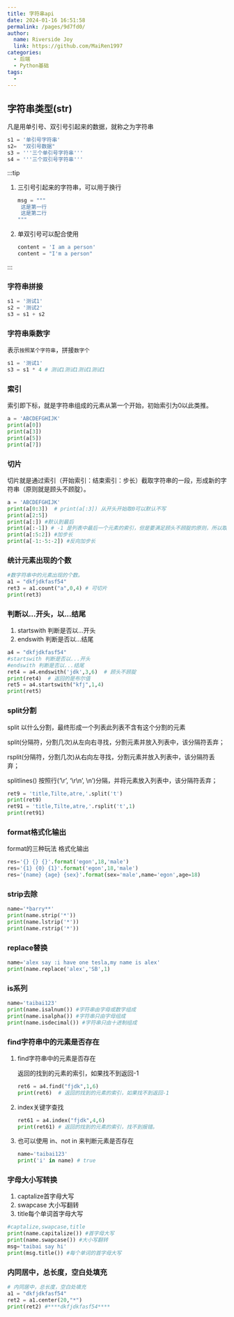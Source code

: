 ```yaml
---
title: 字符串api
date: 2024-01-16 16:51:58
permalink: /pages/9d7fd0/
author:
  name: Riverside Joy
  link: https://github.com/MaiRen1997
categories:
  - 后端
  - Python基础
tags:
  -
---
```

## 字符串类型(str)

凡是用单引号、双引号引起来的数据，就称之为字符串

```python
s1 = '单引号字符串'
s2=  "双引号数据"
s3 = '''三个单引号字符串'''
s4 = '''三个双引号字符串'''
```

:::tip

1. 三引号引起来的字符串，可以用于换行

   ```python
   msg = """
   	这是第一行
   	这是第二行
   """
   ```

2. 单双引号可以配合使用

   ```python
   content = 'I am a person'
   content = "I'm a person"
   ```

:::

### 字符串拼接

```python
s1 = '测试1'
s2 = '测试2'
s3 = s1 + s2
```

### 字符串乘数字

表示`按照某个字符串`，拼接`数字个`

```python
s1 = '测试1'
s3 = s1 * 4 # 测试1测试1测试1测试1
```

### 索引

索引即下标，就是字符串组成的元素从第一个开始，初始索引为0以此类推。

```python
a = 'ABCDEFGHIJK'
print(a[0])
print(a[3])
print(a[5])
print(a[7])
```

### 切片

切片就是通过索引（开始索引：结束索引：步长）截取字符串的一段，形成新的字符串（原则就是顾头不顾腚）。

```python
a = 'ABCDEFGHIJK'
print(a[0:3])  # print(a[:3]) 从开头开始取0可以默认不写
print(a[2:5])
print(a[:]) #默认到最后
print(a[:-1]) # -1 是列表中最后一个元素的索引，但是要满足顾头不顾腚的原则，所以取不到K元素
print(a[:5:2]) #加步长
print(a[-1:-5:-2]) #反向加步长
```

### 统计元素出现的个数

```python
#数字符串中的元素出现的个数。
a1 = "dkfjdkfasf54"
ret3 = a1.count("a",0,4) # 可切片
print(ret3)
```

### 判断以...开头，以...结尾

1. startswith 判断是否以...开头
2. endswith 判断是否以...结尾

```python
a4 = "dkfjdkfasf54"
#startswith 判断是否以...开头
#endswith 判断是否以...结尾
ret4 = a4.endswith('jdk',3,6)  # 顾头不顾腚
print(ret4)  # 返回的是布尔值
ret5 = a4.startswith("kfj",1,4)
print(ret5)
```

### split分割

split 以什么分割，最终形成一个列表此列表不含有这个分割的元素

split(分隔符，分割几次)从左向右寻找，分割元素并放入列表中，该分隔符丢弃；

rsplit(分隔符，分割几次)从右向左寻找，分割元素并放入列表中，该分隔符丢弃；

splitlines() 按照行(‘\r’, ‘\r\n’, \n’)分隔，并将元素放入列表中，该分隔符丢弃；

```python 
ret9 = 'title,Tilte,atre,'.split('t')
print(ret9)
ret91 = 'title,Tilte,atre,'.rsplit('t',1)
print(ret91)
```

### format格式化输出

format的三种玩法 格式化输出

```python
res='{} {} {}'.format('egon',18,'male')
res='{1} {0} {1}'.format('egon',18,'male')
res='{name} {age} {sex}'.format(sex='male',name='egon',age=18)
```

### strip去除

```python
name='*barry**'
print(name.strip('*'))
print(name.lstrip('*'))
print(name.rstrip('*'))
```

### replace替换

```python
name='alex say :i have one tesla,my name is alex'
print(name.replace('alex','SB',1)
```

### is系列

```python
name='taibai123'
print(name.isalnum()) #字符串由字母或数字组成
print(name.isalpha()) #字符串只由字母组成
print(name.isdecimal()) #字符串只由十进制组成
```

### find字符串中的元素是否存在

1. find字符串中的元素是否存在

   返回的找到的元素的索引，如果找不到返回-1

   ```python
   ret6 = a4.find("fjdk",1,6)
   print(ret6)  # 返回的找到的元素的索引，如果找不到返回-1
   ```

2. index关键字查找

   ```python
   ret61 = a4.index("fjdk",4,6)
   print(ret61) # 返回的找到的元素的索引，找不到报错。
   ```

3. 也可以使用 in、not in 来判断元素是否存在

   ```python
   name='taibai123'
   print('i' in name) # true
   ```

### 字母大小写转换

1. captalize首字母大写
2. swapcase 大小写翻转
3. title每个单词首字母大写

```python
#captalize,swapcase,title
print(name.capitalize()) #首字母大写
print(name.swapcase()) #大小写翻转
msg='taibai say hi'
print(msg.title()) #每个单词的首字母大写
```

### 内同居中，总长度，空白处填充

```python
# 内同居中，总长度，空白处填充
a1 = "dkfjdkfasf54"
ret2 = a1.center(20,"*")
print(ret2) #****dkfjdkfasf54****
```
